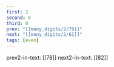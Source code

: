 ```yaml
---
first: 2
second: 8
third: 0
prev: "[[many_digits/2/79]]"
next: "[[many_digits/2/81]]"
tags: [even]
---
```

prev2-in-text: [[78]]
next2-in-text: [[82]]

